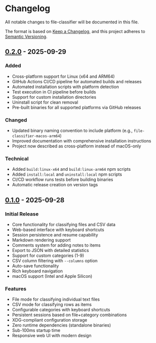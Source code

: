 # Changelog

All notable changes to file-classifier will be documented in this file.

The format is based on [Keep a Changelog](https://keepachangelog.com/en/1.0.0/),
and this project adheres to [Semantic Versioning](https://semver.org/spec/v2.0.0.html).

## [0.2.0] - 2025-09-29

### Added
- Cross-platform support for Linux (x64 and ARM64)
- GitHub Actions CI/CD pipeline for automated builds and releases
- Automated installation scripts with platform detection
- Test execution in CI pipeline before builds
- Support for custom installation directories
- Uninstall script for clean removal
- Pre-built binaries for all supported platforms via GitHub releases

### Changed
- Updated binary naming convention to include platform (e.g., `file-classifier-macos-arm64`)
- Improved documentation with comprehensive installation instructions
- Project now described as cross-platform instead of macOS-only

### Technical
- Added `build:linux-x64` and `build:linux-arm64` npm scripts
- Added `install:local` and `uninstall:local` npm scripts
- CI/CD workflow runs tests before building binaries
- Automatic release creation on version tags

## [0.1.0] - 2025-09-28

### Initial Release
- Core functionality for classifying files and CSV data
- Web-based interface with keyboard shortcuts
- Session persistence and resume capability
- Markdown rendering support
- Comments system for adding notes to items
- Export to JSON with detailed statistics
- Support for custom categories (1-9)
- CSV column filtering with `--columns` option
- Auto-save functionality
- Rich keyboard navigation
- macOS support (Intel and Apple Silicon)

### Features
- File mode for classifying individual text files
- CSV mode for classifying rows as items
- Configurable categories with keyboard shortcuts
- Persistent sessions based on file+category combinations
- XDG-compliant configuration storage
- Zero runtime dependencies (standalone binaries)
- Sub-100ms startup time
- Responsive web UI with modern design

[0.2.0]: https://github.com/thejud/file-classifier/releases/tag/v0.2.0
[0.1.0]: https://github.com/thejud/file-classifier/releases/tag/v0.1.0